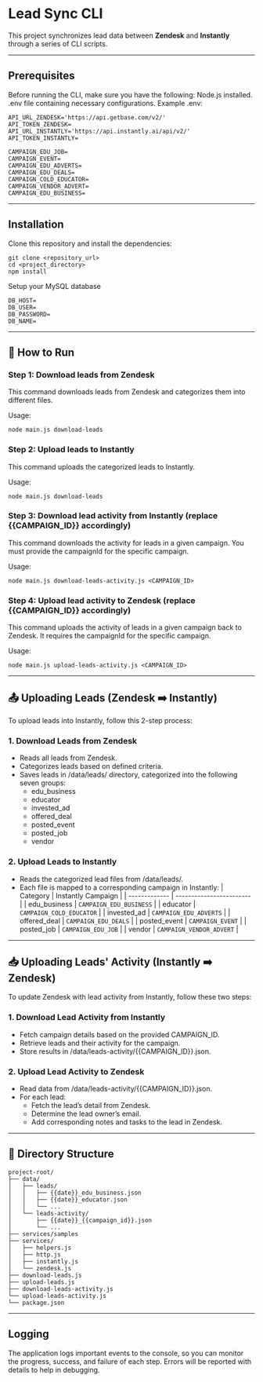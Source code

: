 # Lead Sync CLI

This project synchronizes lead data between **Zendesk** and **Instantly** through a series of CLI scripts.

---

## Prerequisites
Before running the CLI, make sure you have the following:
Node.js installed.
.env file containing necessary configurations.
Example .env:
```
API_URL_ZENDESK='https://api.getbase.com/v2/'
API_TOKEN_ZENDESK=
API_URL_INSTANTLY='https://api.instantly.ai/api/v2/'
API_TOKEN_INSTANTLY=

CAMPAIGN_EDU_JOB=
CAMPAIGN_EVENT=
CAMPAIGN_EDU_ADVERTS=
CAMPAIGN_EDU_DEALS=
CAMPAIGN_COLD_EDUCATOR=
CAMPAIGN_VENDOR_ADVERT=
CAMPAIGN_EDU_BUSINESS=
```
---

## Installation
Clone this repository and install the dependencies:
```
git clone <repository_url>
cd <project_directory>
npm install

```
Setup your MySQL database

```
DB_HOST=
DB_USER=
DB_PASSWORD=
DB_NAME=
```

---

## 🔧 How to Run

### Step 1: Download leads from Zendesk
This command downloads leads from Zendesk and categorizes them into different files. 

Usage:
```
node main.js download-leads
```

### Step 2: Upload leads to Instantly
This command uploads the categorized leads to Instantly.

Usage:
```
node main.js download-leads
```

### Step 3: Download lead activity from Instantly (replace {{CAMPAIGN_ID}} accordingly)
This command downloads the activity for leads in a given campaign. You must provide the campaignId for the specific campaign.

Usage:
```
node main.js download-leads-activity.js <CAMPAIGN_ID>
```

### Step 4: Upload lead activity to Zendesk (replace {{CAMPAIGN_ID}} accordingly)
This command uploads the activity of leads in a given campaign back to Zendesk. It requires the campaignId for the specific campaign.

Usage:
```
node main.js upload-leads-activity.js <CAMPAIGN_ID>
```
---

## 📤 Uploading Leads (Zendesk ➡️ Instantly)
To upload leads into Instantly, follow this 2-step process:
### 1. Download Leads from Zendesk
- Reads all leads from Zendesk.
- Categorizes leads based on defined criteria.
- Saves leads in /data/leads/ directory, categorized into the following seven groups:
    - edu_business
    - educator
    - invested_ad
    - offered_deal
    - posted_event
    - posted_job
    - vendor
### 2. Upload Leads to Instantly
- Reads the categorized lead files from /data/leads/.
- Each file is mapped to a corresponding campaign in Instantly:
| Category      | Instantly Campaign       |
| ------------- | ------------------------ |
| edu\_business | `CAMPAIGN_EDU_BUSINESS`  |
| educator      | `CAMPAIGN_COLD_EDUCATOR` |
| invested\_ad  | `CAMPAIGN_EDU_ADVERTS`   |
| offered\_deal | `CAMPAIGN_EDU_DEALS`     |
| posted\_event | `CAMPAIGN_EVENT`         |
| posted\_job   | `CAMPAIGN_EDU_JOB`       |
| vendor        | `CAMPAIGN_VENDOR_ADVERT` |

---
## 📥 Uploading Leads' Activity (Instantly ➡️ Zendesk)
To update Zendesk with lead activity from Instantly, follow these two steps:

### 1. Download Lead Activity from Instantly
- Fetch campaign details based on the provided CAMPAIGN_ID.
- Retrieve leads and their activity for the campaign.
- Store results in /data/leads-activity/{{CAMPAIGN_ID}}.json.
### 2. Upload Lead Activity to Zendesk
- Read data from /data/leads-activity/{{CAMPAIGN_ID}}.json.
- For each lead:
    - Fetch the lead’s detail from Zendesk.
    - Determine the lead owner’s email.
    - Add corresponding notes and tasks to the lead in Zendesk.

---
## 📁 Directory Structure
```
project-root/
├── data/
│   ├── leads/
│   │   ├── {{date}}_edu_business.json
│   │   ├── {{date}}_educator.json
│   │   └── ... 
│   └── leads-activity/
│       ├── {{date}}_{{campaign_id}}.json
│       └── ...
├── services/samples
├── services/
│   ├── helpers.js
│   ├── http.js
│   ├── instantly.js
│   └── zendesk.js
├── download-leads.js
├── upload-leads.js
├── download-leads-activity.js
└── upload-leads-activity.js
└── package.json
```
---
## Logging
The application logs important events to the console, so you can monitor the progress, success, and failure of each step. Errors will be reported with details to help in debugging.